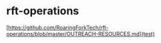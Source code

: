 # rft-operations

[https://github.com/RoaringForkTech/rft-operations/blob/master/OUTREACH-RESOURCES.md](test)
